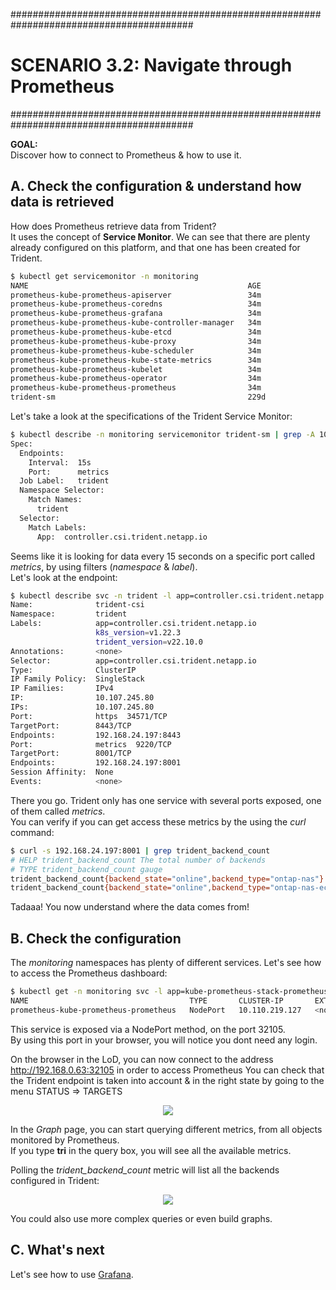 #########################################################################################
# SCENARIO 3.2: Navigate through Prometheus
#########################################################################################

**GOAL:**  
Discover how to connect to Prometheus & how to use it.  

## A. Check the configuration & understand how data is retrieved

How does Prometheus retrieve data from Trident?  
It uses the concept of **Service Monitor**. We can see that there are plenty already configured on this platform, and that one has been created for Trident.

```bash
$ kubectl get servicemonitor -n monitoring
NAME                                                 AGE
prometheus-kube-prometheus-apiserver                 34m
prometheus-kube-prometheus-coredns                   34m
prometheus-kube-prometheus-grafana                   34m
prometheus-kube-prometheus-kube-controller-manager   34m
prometheus-kube-prometheus-kube-etcd                 34m
prometheus-kube-prometheus-kube-proxy                34m
prometheus-kube-prometheus-kube-scheduler            34m
prometheus-kube-prometheus-kube-state-metrics        34m
prometheus-kube-prometheus-kubelet                   34m
prometheus-kube-prometheus-operator                  34m
prometheus-kube-prometheus-prometheus                34m
trident-sm                                           229d
```

Let's take a look at the specifications of the Trident Service Monitor:

```bash
$ kubectl describe -n monitoring servicemonitor trident-sm | grep -A 10 Spec
Spec:
  Endpoints:
    Interval:  15s
    Port:      metrics
  Job Label:   trident
  Namespace Selector:
    Match Names:
      trident
  Selector:
    Match Labels:
      App:  controller.csi.trident.netapp.io
```

Seems like it is looking for data every 15 seconds on a specific port called _metrics_, by using filters (_namespace_ & _label_).  
Let's look at the endpoint:

```bash
$ kubectl describe svc -n trident -l app=controller.csi.trident.netapp.io
Name:              trident-csi
Namespace:         trident
Labels:            app=controller.csi.trident.netapp.io
                   k8s_version=v1.22.3
                   trident_version=v22.10.0
Annotations:       <none>
Selector:          app=controller.csi.trident.netapp.io
Type:              ClusterIP
IP Family Policy:  SingleStack
IP Families:       IPv4
IP:                10.107.245.80
IPs:               10.107.245.80
Port:              https  34571/TCP
TargetPort:        8443/TCP
Endpoints:         192.168.24.197:8443
Port:              metrics  9220/TCP
TargetPort:        8001/TCP
Endpoints:         192.168.24.197:8001
Session Affinity:  None
Events:            <none>
```

There you go. Trident only has one service with several ports exposed, one of them called _metrics_.  
You can verify if you can get access these metrics by the using the _curl_ command:

```bash
$ curl -s 192.168.24.197:8001 | grep trident_backend_count
# HELP trident_backend_count The total number of backends
# TYPE trident_backend_count gauge
trident_backend_count{backend_state="online",backend_type="ontap-nas"} 1
trident_backend_count{backend_state="online",backend_type="ontap-nas-economy"} 1
```

Tadaaa! You now understand where the data comes from!

## B. Check the configuration

The _monitoring_ namespaces has plenty of different services. Let's see how to access the Prometheus dashboard:

```bash
$ kubectl get -n monitoring svc -l app=kube-prometheus-stack-prometheus
NAME                                    TYPE       CLUSTER-IP       EXTERNAL-IP   PORT(S)          AGE
prometheus-kube-prometheus-prometheus   NodePort   10.110.219.127   <none>        9090:32105/TCP   13h
```

This service is exposed via a NodePort method, on the port 32105.  
By using this port in your browser, you will notice you dont need any login.

On the browser in the LoD, you can now connect to the address http://192.168.0.63:32105 in order to access Prometheus
You can check that the Trident endpoint is taken into account & in the right state by going to the menu STATUS => TARGETS

<p align="center"><img src="../Images/Prometheus_Trident_status.jpg"></p>

In the _Graph_ page, you can start querying different metrics, from all objects monitored by Prometheus.  
If you type **tri** in the query box, you will see all the available metrics.  

Polling the _trident_backend_count_ metric will list all the backends configured in Trident:

<p align="center"><img src="../Images/Prometheus_Trident_backend_count.jpg"></p>

You could also use more complex queries or even build graphs.  

## C. What's next

Let's see how to use [Grafana](../3_Grafana).